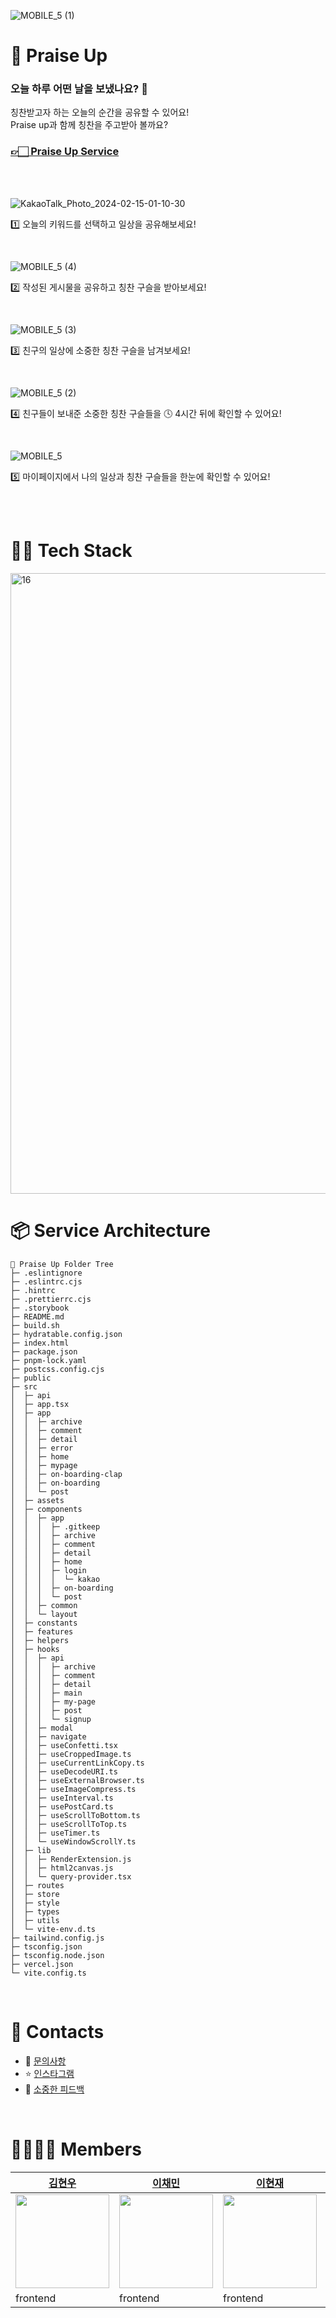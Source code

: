 ![MOBILE_5 (1)](https://github.com/depromeet/praise-up-client/assets/19422885/9c4ccbf1-6967-4f34-a01b-8bdfcdcca33b)

# 🔮 Praise Up 

### 오늘 하루 어떤 날을 보냈나요? 🤔
칭찬받고자 하는 오늘의 순간을 공유할 수 있어요!<br/>
Praise up과 함께 칭찬을 주고받아 볼까요?

### [👉🏻 Praise Up Service](https://www.praise-up.app/)

<br/><br/>

![KakaoTalk_Photo_2024-02-15-01-10-30](https://github.com/depromeet/praise-up-client/assets/72294509/ef14be48-7017-43c0-b806-7d4fc2b2bc4f)

1️⃣ 오늘의 키워드를 선택하고 일상을 공유해보세요!

<br/>

![MOBILE_5 (4)](https://github.com/depromeet/praise-up-client/assets/19422885/cab81253-7923-4223-aa94-75e4ed9a703a)

2️⃣ 작성된 게시물을 공유하고 칭찬 구슬을 받아보세요!

<br/>

![MOBILE_5 (3)](https://github.com/depromeet/praise-up-client/assets/19422885/4de79f7a-9b57-4597-b479-62d6de0d2f49)

3️⃣ 친구의 일상에 소중한 칭찬 구슬을 남겨보세요!

<br/>

![MOBILE_5 (2)](https://github.com/depromeet/praise-up-client/assets/19422885/a21ed549-4a17-4ec7-b8ea-31abfd0ccc24)

4️⃣ 친구들이 보내준 소중한 칭찬 구슬들을 🕓 4시간 뒤에 확인할 수 있어요!

<br/>

![MOBILE_5](https://github.com/depromeet/praise-up-client/assets/72294509/915997c1-2440-48d4-87ad-1ae6ac2ee7f1)

5️⃣ 마이페이지에서 나의 일상과 칭찬 구슬들을 한눈에 확인할 수 있어요!

<br/><br/>


# 🧑‍💻 Tech Stack
<img width="993" alt="16" src="https://github.com/depromeet/praise-up-client/assets/72294509/aceff35f-f4f6-4e09-b0a8-81019bb68898">

<br/>

# 📦 Service Architecture
```
🔮 Praise Up Folder Tree
├─ .eslintignore
├─ .eslintrc.cjs
├─ .hintrc
├─ .prettierrc.cjs
├─ .storybook
├─ README.md
├─ build.sh
├─ hydratable.config.json
├─ index.html
├─ package.json
├─ pnpm-lock.yaml
├─ postcss.config.cjs
├─ public
├─ src
│  ├─ api
│  ├─ app.tsx
│  ├─ app
│  │  ├─ archive
│  │  ├─ comment
│  │  ├─ detail
│  │  ├─ error
│  │  ├─ home
│  │  ├─ mypage
│  │  ├─ on-boarding-clap
│  │  ├─ on-boarding
│  │  └─ post
│  ├─ assets
│  ├─ components
│  │  ├─ app
│  │  │  ├─ .gitkeep
│  │  │  ├─ archive
│  │  │  ├─ comment
│  │  │  ├─ detail
│  │  │  ├─ home
│  │  │  ├─ login
│  │  │  │  └─ kakao
│  │  │  ├─ on-boarding
│  │  │  └─ post
│  │  ├─ common
│  │  └─ layout
│  ├─ constants
│  ├─ features
│  ├─ helpers
│  ├─ hooks
│  │  ├─ api
│  │  │  ├─ archive
│  │  │  ├─ comment
│  │  │  ├─ detail
│  │  │  ├─ main
│  │  │  ├─ my-page
│  │  │  ├─ post
│  │  │  └─ signup
│  │  ├─ modal
│  │  ├─ navigate
│  │  ├─ useConfetti.tsx
│  │  ├─ useCroppedImage.ts
│  │  ├─ useCurrentLinkCopy.ts
│  │  ├─ useDecodeURI.ts
│  │  ├─ useExternalBrowser.ts
│  │  ├─ useImageCompress.ts
│  │  ├─ useInterval.ts
│  │  ├─ usePostCard.ts
│  │  ├─ useScrollToBottom.ts
│  │  ├─ useScrollToTop.ts
│  │  ├─ useTimer.ts
│  │  └─ useWindowScrollY.ts
│  ├─ lib
│  │  ├─ RenderExtension.js
│  │  ├─ html2canvas.js
│  │  └─ query-provider.tsx
│  ├─ routes
│  ├─ store
│  ├─ style
│  ├─ types
│  ├─ utils
│  └─ vite-env.d.ts
├─ tailwind.config.js
├─ tsconfig.json
├─ tsconfig.node.json
├─ vercel.json
└─ vite.config.ts
```

<br/>

# 📲 Contacts
- 🤔 [문의사항](mailto:gentlemonster77@likelion.org)
- ⭐️ [인스타그램](https://www.instagram.com/praiseup_official/)
- 💌 [소중한 피드백](https://docs.google.com/forms/d/e/1FAIpQLSd8CxzR4PJDbBqC3sOzJIQ4aKXBj-ppoz-Qp9q61mKiK1ozlg/viewform?usp=sf_link)

<br/>

# 👨‍👩‍👧‍👦 Members
| [김현우](https://github.com/klmhyeonwoo)  | [이채민](https://github.com/Chaemin-L)  | [이현재](https://github.com/2-NOW)  | [정지영](https://github.com/Jungjjeong)
| --------------------------------------- | -------------------------------------- | --------------------------------- |--------------------------------------- |
| <img src="https://avatars.githubusercontent.com/u/19422885?v=4" width="150px" /> | <img src="https://avatars.githubusercontent.com/u/66225688?v=4"  width="150px" /> | <img src="https://avatars.githubusercontent.com/u/71202076?v=4" width="150px" /> |<img src="https://avatars.githubusercontent.com/u/72294509?v=4" width="150px" /> |
| frontend                            | frontend                                   | frontend                           | frontend                            | frontend 

